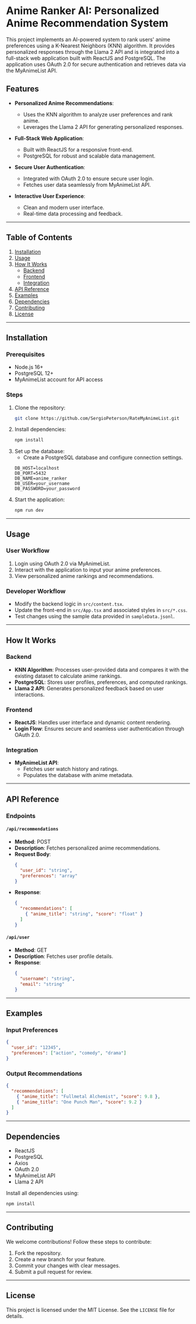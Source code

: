# Anime Ranker AI: Personalized Anime Recommendation System

This project implements an AI-powered system to rank users' anime preferences using a K-Nearest Neighbors (KNN) algorithm. It provides personalized responses through the Llama 2 API and is integrated into a full-stack web application built with ReactJS and PostgreSQL. The application uses OAuth 2.0 for secure authentication and retrieves data via the MyAnimeList API.

## Features

- **Personalized Anime Recommendations**:
  - Uses the KNN algorithm to analyze user preferences and rank anime.
  - Leverages the Llama 2 API for generating personalized responses.

- **Full-Stack Web Application**:
  - Built with ReactJS for a responsive front-end.
  - PostgreSQL for robust and scalable data management.

- **Secure User Authentication**:
  - Integrated with OAuth 2.0 to ensure secure user login.
  - Fetches user data seamlessly from MyAnimeList API.

- **Interactive User Experience**:
  - Clean and modern user interface.
  - Real-time data processing and feedback.

---

## Table of Contents

1. [Installation](#installation)
2. [Usage](#usage)
3. [How It Works](#how-it-works)
    - [Backend](#backend)
    - [Frontend](#frontend)
    - [Integration](#integration)
4. [API Reference](#api-reference)
5. [Examples](#examples)
6. [Dependencies](#dependencies)
7. [Contributing](#contributing)
8. [License](#license)

---

## Installation

### Prerequisites

- Node.js 16+
- PostgreSQL 12+
- MyAnimeList account for API access

### Steps

1. Clone the repository:
   ```bash
   git clone https://github.com/SergioPeterson/RateMyAnimeList.git
   ```
2. Install dependencies:
   ```bash
   npm install
   ```
3. Set up the database:
   - Create a PostgreSQL database and configure connection settings.
   ```env
   DB_HOST=localhost
   DB_PORT=5432
   DB_NAME=anime_ranker
   DB_USER=your_username
   DB_PASSWORD=your_password
   ```
4. Start the application:
   ```bash
   npm run dev
   ```

---

## Usage

### User Workflow

1. Login using OAuth 2.0 via MyAnimeList.
2. Interact with the application to input your anime preferences.
3. View personalized anime rankings and recommendations.

### Developer Workflow

- Modify the backend logic in `src/content.tsx`.
- Update the front-end in `src/App.tsx` and associated styles in `src/*.css`.
- Test changes using the sample data provided in `sampleData.jsonl`.

---

## How It Works

### Backend

- **KNN Algorithm**: Processes user-provided data and compares it with the existing dataset to calculate anime rankings.
- **PostgreSQL**: Stores user profiles, preferences, and computed rankings.
- **Llama 2 API**: Generates personalized feedback based on user interactions.

### Frontend

- **ReactJS**: Handles user interface and dynamic content rendering.
- **Login Flow**: Ensures secure and seamless user authentication through OAuth 2.0.

### Integration

- **MyAnimeList API**:
  - Fetches user watch history and ratings.
  - Populates the database with anime metadata.

---

## API Reference

### Endpoints

#### `/api/recommendations`
- **Method**: POST
- **Description**: Fetches personalized anime recommendations.
- **Request Body**:
  ```json
  {
    "user_id": "string",
    "preferences": "array"
  }
  ```
- **Response**:
  ```json
  {
    "recommendations": [
      { "anime_title": "string", "score": "float" }
    ]
  }
  ```

#### `/api/user`
- **Method**: GET
- **Description**: Fetches user profile details.
- **Response**:
  ```json
  {
    "username": "string",
    "email": "string"
  }
  ```

---

## Examples

### Input Preferences

```json
{
  "user_id": "12345",
  "preferences": ["action", "comedy", "drama"]
}
```

### Output Recommendations

```json
{
  "recommendations": [
    { "anime_title": "Fullmetal Alchemist", "score": 9.8 },
    { "anime_title": "One Punch Man", "score": 9.2 }
  ]
}
```

---

## Dependencies

- ReactJS
- PostgreSQL
- Axios
- OAuth 2.0
- MyAnimeList API
- Llama 2 API

Install all dependencies using:

```bash
npm install
```

---

## Contributing

We welcome contributions! Follow these steps to contribute:

1. Fork the repository.
2. Create a new branch for your feature.
3. Commit your changes with clear messages.
4. Submit a pull request for review.

---

## License

This project is licensed under the MIT License. See the `LICENSE` file for details.

